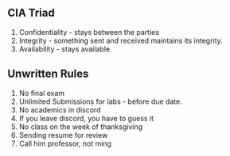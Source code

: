 ## CIA Triad
1. Confidentiality - stays between the parties
2. Integrity - something sent and received maintains its integrity.
3. Availability - stays available.

## Unwritten Rules
1. No final exam
2. Unlimited Submissions for labs - before due date.
3. No academics in discord
4. If you leave discord, you have to guess it
5. No class on the week of thanksgiving
6. Sending resume for review
7. Call him professor, not ming